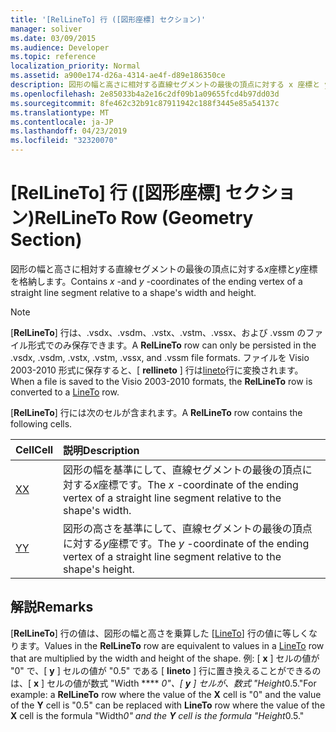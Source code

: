 ```yaml
---
title: '[RelLineTo] 行 ([図形座標] セクション)'
manager: soliver
ms.date: 03/09/2015
ms.audience: Developer
ms.topic: reference
localization_priority: Normal
ms.assetid: a900e174-d26a-4314-ae4f-d89e186350ce
description: 図形の幅と高さに相対する直線セグメントの最後の頂点に対する x 座標と y 座標を格納します。
ms.openlocfilehash: 2e85033b4a2e16c2df09b1a09655fcd4b97dd03d
ms.sourcegitcommit: 8fe462c32b91c87911942c188f3445e85a54137c
ms.translationtype: MT
ms.contentlocale: ja-JP
ms.lasthandoff: 04/23/2019
ms.locfileid: "32320070"
---
```

# <a name="rellineto-row-geometry-section"></a><span data-ttu-id="3ccfc-103">[RelLineTo] 行 ([図形座標] セクション)</span><span class="sxs-lookup"><span data-stu-id="3ccfc-103">RelLineTo Row (Geometry Section)</span></span>

<span data-ttu-id="3ccfc-104">図形の幅と高さに相対する直線セグメントの最後の頂点に対する*x*座標と*y*座標を格納します。</span><span class="sxs-lookup"><span data-stu-id="3ccfc-104">Contains  *x*  -and  *y*  -coordinates of the ending vertex of a straight line segment relative to a shape's width and height.</span></span> 
  
> [!NOTE]
> <span data-ttu-id="3ccfc-105">[**RelLineTo**] 行は、.vsdx、.vsdm、.vstx、.vstm、.vssx、および .vssm のファイル形式でのみ保存できます。</span><span class="sxs-lookup"><span data-stu-id="3ccfc-105">A **RelLineTo** row can only be persisted in the .vsdx, .vsdm, .vstx, .vstm, .vssx, and .vssm file formats.</span></span> <span data-ttu-id="3ccfc-106">ファイルを Visio 2003-2010 形式に保存すると、[ **rellineto** ] 行は[lineto](lineto-row-geometry-section.md)行に変換されます。</span><span class="sxs-lookup"><span data-stu-id="3ccfc-106">When a file is saved to the Visio 2003-2010 formats, the **RelLineTo** row is converted to a [LineTo](lineto-row-geometry-section.md) row.</span></span> 
  
<span data-ttu-id="3ccfc-107">[**RelLineTo**] 行には次のセルが含まれます。</span><span class="sxs-lookup"><span data-stu-id="3ccfc-107">A **RelLineTo** row contains the following cells.</span></span> 
  
|<span data-ttu-id="3ccfc-108">**Cell**</span><span class="sxs-lookup"><span data-stu-id="3ccfc-108">**Cell**</span></span>|<span data-ttu-id="3ccfc-109">**説明**</span><span class="sxs-lookup"><span data-stu-id="3ccfc-109">**Description**</span></span>|
|:-----|:-----|
|[<span data-ttu-id="3ccfc-110">X</span><span class="sxs-lookup"><span data-stu-id="3ccfc-110">X</span></span>](x-cell-geometry-section.md) <br/> |<span data-ttu-id="3ccfc-111">図形の幅を基準にして、直線セグメントの最後の頂点に対する*x*座標です。</span><span class="sxs-lookup"><span data-stu-id="3ccfc-111">The  *x*  -coordinate of the ending vertex of a straight line segment relative to the shape's width.</span></span>  <br/> |
|[<span data-ttu-id="3ccfc-112">Y</span><span class="sxs-lookup"><span data-stu-id="3ccfc-112">Y</span></span>](y-cell-geometry-section.md) <br/> |<span data-ttu-id="3ccfc-113">図形の高さを基準にして、直線セグメントの最後の頂点に対する*y*座標です。</span><span class="sxs-lookup"><span data-stu-id="3ccfc-113">The  *y*  -coordinate of the ending vertex of a straight line segment relative to the shape's height.</span></span>  <br/> |
   
## <a name="remarks"></a><span data-ttu-id="3ccfc-114">解説</span><span class="sxs-lookup"><span data-stu-id="3ccfc-114">Remarks</span></span>

<span data-ttu-id="3ccfc-115">[**RelLineTo**] 行の値は、図形の幅と高さを乗算した [[LineTo](lineto-row-geometry-section.md)] 行の値に等しくなります。</span><span class="sxs-lookup"><span data-stu-id="3ccfc-115">Values in the **RelLineTo** row are equivalent to values in a [LineTo](lineto-row-geometry-section.md) row that are multiplied by the width and height of the shape.</span></span> <span data-ttu-id="3ccfc-116">例: [ **x** ] セルの値が "0" で、[ **y** ] セルの値が "0.5" である [ **lineto** ] 行に置き換えることができるのは、[ **x** ] セルの値が数式 "Width \*\*\*\* *0"、[ **y** ] セルが、数式 "Height*0.5."</span><span class="sxs-lookup"><span data-stu-id="3ccfc-116">For example: a **RelLineTo** row where the value of the **X** cell is "0" and the value of the **Y** cell is "0.5" can be replaced with **LineTo** row where the value of the **X** cell is the formula "Width*0" and the **Y** cell is the formula "Height*0.5."</span></span> 
  

